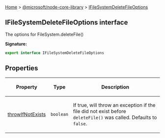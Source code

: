[Home](./index) &gt; [@microsoft/node-core-library](./node-core-library.md) &gt; [IFileSystemDeleteFileOptions](./node-core-library.ifilesystemdeletefileoptions.md)

## IFileSystemDeleteFileOptions interface

The options for FileSystem.deleteFile()

<b>Signature:</b>

```typescript
export interface IFileSystemDeleteFileOptions 
```

## Properties

|  <p>Property</p> | <p>Type</p> | <p>Description</p> |
|  --- | --- | --- |
|  <p>[throwIfNotExists](./node-core-library.ifilesystemdeletefileoptions.throwifnotexists.md)</p> | <p>`boolean`</p> | <p>If true, will throw an exception if the file did not exist before `deleteFile()` was called. Defaults to `false`<!-- -->.</p> |

